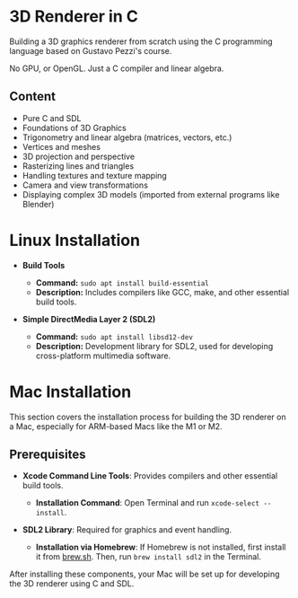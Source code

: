 # 3D Renderer in C

Building a 3D graphics renderer from scratch using the C programming language based on Gustavo Pezzi's course.

No GPU, or OpenGL. Just a C compiler and linear algebra.

## Content

- Pure C and SDL
- Foundations of 3D Graphics
- Trigonometry and linear algebra (matrices, vectors, etc.)
- Vertices and meshes
- 3D projection and perspective
- Rasterizing lines and triangles
- Handling textures and texture mapping
- Camera and view transformations
- Displaying complex 3D models (imported from external programs like Blender)

# Linux Installation

- **Build Tools**

  - **Command:** `sudo apt install build-essential`
  - **Description:** Includes compilers like GCC, make, and other essential build tools.

- **Simple DirectMedia Layer 2 (SDL2)**

  - **Command:** `sudo apt install libsd12-dev`
  - **Description:** Development library for SDL2, used for developing cross-platform multimedia software.

# Mac Installation

This section covers the installation process for building the 3D renderer on a Mac, especially for ARM-based Macs like the M1 or M2.

## Prerequisites

- **Xcode Command Line Tools**: Provides compilers and other essential build tools.

  - **Installation Command**: Open Terminal and run `xcode-select --install`.

- **SDL2 Library**: Required for graphics and event handling.
  - **Installation via Homebrew**: If Homebrew is not installed, first install it from [brew.sh](https://brew.sh/). Then, run `brew install sdl2` in the Terminal.

After installing these components, your Mac will be set up for developing the 3D renderer using C and SDL.
